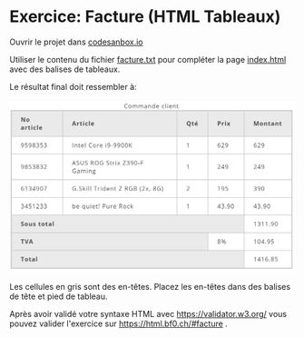# Exercice: Facture (HTML Tableaux)

Ouvrir le projet dans [codesanbox.io](https://codesandbox.io/s/github/bfritscher/cours-html-exercices/tree/master/HTML_Tableaux_Facture)

Utiliser le contenu du fichier [facture.txt](facture.txt) pour compléter la page [index.html](index.html) avec des balises de tableaux.

Le résultat final doit ressembler à:

 ![](apercu.png)

Les cellules en gris sont des en-têtes. Placez les en-têtes dans des balises de tête et pied de tableau.

Après avoir validé votre syntaxe HTML avec https://validator.w3.org/ vous pouvez valider l'exercice sur https://html.bf0.ch/#facture .
